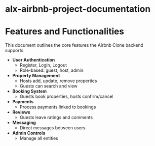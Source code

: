 # alx-airbnb-project-documentation

# Features and Functionalities

This document outlines the core features the Airbnb Clone backend supports.

- **User Authentication**
  - Register, Login, Logout
  - Role-based: guest, host, admin
- **Property Management**
  - Hosts add, update, remove properties
  - Guests can search and view
- **Booking System**
  - Guests book properties, hosts confirm/cancel
- **Payments**
  - Process payments linked to bookings
- **Reviews**
  - Guests leave ratings and comments
- **Messaging**
  - Direct messages between users
- **Admin Controls**
  - Manage all entities
